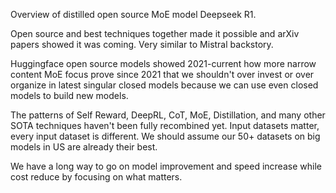 Overview of distilled open source MoE model Deepseek R1.  

Open source and best techniques together made it possible and arXiv papers showed it was coming.  Very similar to Mistral backstory.

Huggingface open source models showed 2021-current how more narrow content MoE focus prove since 2021 that we shouldn't over invest or over organize in latest singular closed models because we can use even closed models to build new models.

The patterns of Self Reward, DeepRL, CoT, MoE, Distillation, and many other SOTA techniques haven't been fully recombined yet.  Input datasets matter, every input dataset is different.  We should assume our 50+ datasets on big models in US are already their best.

We have a long way to go on model improvement and speed increase while cost reduce by focusing on what matters.



